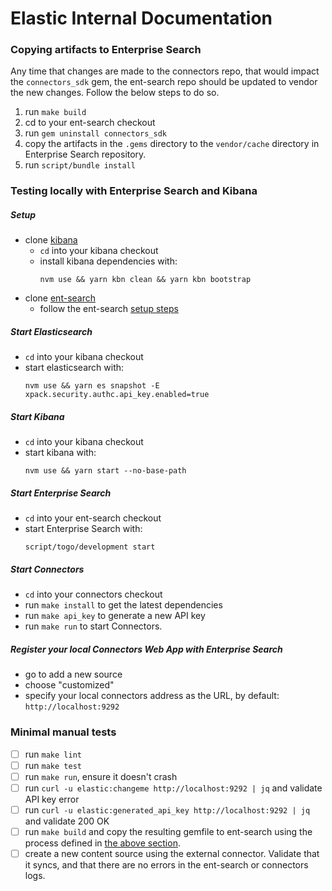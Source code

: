 # Elastic Internal Documentation

### Copying artifacts to Enterprise Search

Any time that changes are made to the connectors repo, that would impact the `connectors_sdk` gem, the ent-search repo should be updated to vendor the new changes. Follow the below steps to do so.

1. run `make build`
1. cd to your ent-search checkout
1. run  `gem uninstall connectors_sdk`
1. copy the artifacts in the `.gems` directory to the `vendor/cache` directory in Enterprise Search repository.
1. run `script/bundle install`

### Testing locally with Enterprise Search and Kibana

##### Setup
* clone [kibana](https://github.com/elastic/kibana)
  * `cd` into your kibana checkout
  * install kibana dependencies with:
    ```shell
    nvm use && yarn kbn clean && yarn kbn bootstrap
    ```
* clone [ent-search](https://github.com/elastic/ent-search/)
  * follow the ent-search [setup steps](https://github.com/elastic/ent-search/#set-up)

##### Start Elasticsearch
* `cd` into your kibana checkout
* start elasticsearch with:
  ```shell
  nvm use && yarn es snapshot -E xpack.security.authc.api_key.enabled=true
  ```

##### Start Kibana
* `cd` into your kibana checkout
* start kibana with:
  ```shell
  nvm use && yarn start --no-base-path
  ```

##### Start Enterprise Search
* `cd` into your ent-search checkout
* start Enterprise Search with:
  ```shell
  script/togo/development start
  ```

##### Start Connectors
* `cd` into your connectors checkout
* run `make install` to get the latest dependencies
* run `make api_key` to generate a new API key
* run `make run` to start Connectors.

##### Register your local Connectors Web App with Enterprise Search
* go to add a new source
* choose "customized"
* specify your local connectors address as the URL, by default: `http://localhost:9292`

### Minimal manual tests
- [ ] run `make lint`
- [ ] run `make test`
- [ ] run `make run`, ensure it doesn't crash
- [ ] run `curl -u elastic:changeme http://localhost:9292 | jq` and validate API key error
- [ ] run `curl -u elastic:generated_api_key http://localhost:9292 | jq` and validate 200 OK
- [ ] run `make build` and copy the resulting gemfile to ent-search using the process defined in [the above section](#copying-artifacts-to-enterprise-search).
- [ ] create a new content source using the external connector. Validate that it syncs, and that there are no errors in the ent-search or connectors logs.
